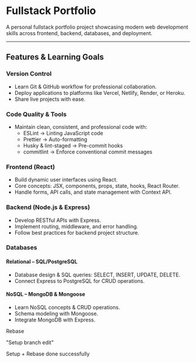 # Fullstack Portfolio

A personal fullstack portfolio project showcasing modern web development skills across frontend, backend, databases, and deployment.

---

## Features & Learning Goals

### Version Control

- Learn Git & GitHub workflow for professional collaboration.
- Deploy applications to platforms like Vercel, Netlify, Render, or Heroku.
- Share live projects with ease.

### Code Quality & Tools

- Maintain clean, consistent, and professional code with:
  - ESLint → Linting JavaScript code
  - Prettier → Auto-formatting
  - Husky & lint-staged → Pre-commit hooks
  - commitlint → Enforce conventional commit messages

### Frontend (React)

- Build dynamic user interfaces using React.
- Core concepts: JSX, components, props, state, hooks, React Router.
- Handle forms, API calls, and state management with Context API.

### Backend (Node.js & Express)

- Develop RESTful APIs with Express.
- Implement routing, middleware, and error handling.
- Follow best practices for backend project structure.

### Databases

#### Relational – SQL/PostgreSQL

- Database design & SQL queries: SELECT, INSERT, UPDATE, DELETE.
- Connect Express to PostgreSQL for CRUD operations.

#### NoSQL – MongoDB & Mongoose

- Learn NoSQL concepts & CRUD operations.
- Schema modeling with Mongoose.
- Integrate MongoDB with Express.

Rebase

"Setup branch edit"


Setup + Rebase done successfully